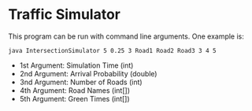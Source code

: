 # Traffic Simulator

This program can be run with command line arguments. One example is:

```
java IntersectionSimulator 5 0.25 3 Road1 Road2 Road3 3 4 5
```

* 1st Argument: Simulation Time (int)
* 2nd Argument: Arrival Probability (double)
* 3nd Argument: Number of Roads (int)
* 4th Argument: Road Names (int[])
* 5th Argument: Green Times (int[])